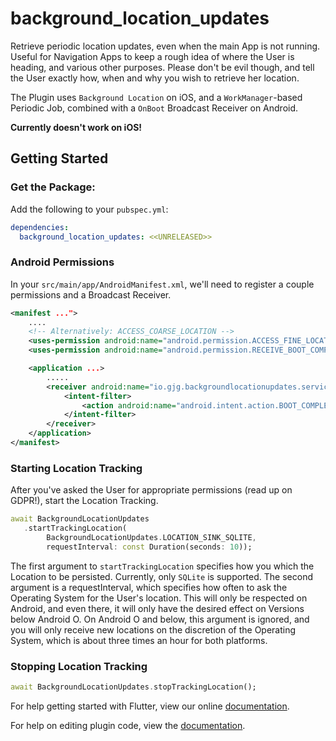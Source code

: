 # background_location_updates

Retrieve periodic location updates, even when the main App is not running. Useful for Navigation Apps to keep a rough idea of where the User is heading, and various other purposes. Please don't be evil though, and tell the User exactly how, when and why you wish to retrieve her location.

The Plugin uses `Background Location` on iOS, and a `WorkManager`-based Periodic Job, combined with a `OnBoot` Broadcast Receiver on Android.

**Currently doesn't work on iOS!**

## Getting Started

### Get the Package:

Add the following to your `pubspec.yml`:

```yaml
dependencies:
  background_location_updates: <<UNRELEASED>>
```

### Android Permissions

In your `src/main/app/AndroidManifest.xml`, we'll need to register a couple permissions and a Broadcast Receiver.

```xml
<manifest ...">
    ....
    <!-- Alternatively: ACCESS_COARSE_LOCATION -->
    <uses-permission android:name="android.permission.ACCESS_FINE_LOCATION" />
    <uses-permission android:name="android.permission.RECEIVE_BOOT_COMPLETED" />

    <application ...>
        .....
        <receiver android:name="io.gjg.backgroundlocationupdates.service.BootBroadcastReceiver">
            <intent-filter>
                <action android:name="android.intent.action.BOOT_COMPLETED" />
            </intent-filter>
        </receiver>
    </application>
</manifest>
```

### Starting Location Tracking

After you've asked the User for appropriate permissions (read up on GDPR!), start the Location Tracking.

```dart
await BackgroundLocationUpdates
   .startTrackingLocation(
        BackgroundLocationUpdates.LOCATION_SINK_SQLITE,
        requestInterval: const Duration(seconds: 10));
```

The first argument to `startTrackingLocation` specifies how you which the Location to be persisted. Currently, only `SQLite` is supported. The second argument is a requestInterval, which specifies how often to ask the Operating System for the User's location. This will only be respected on Android, and even there, it will only have the desired effect on Versions below Android O. On Android O and below, this argument is ignored, and you will only receive new locations on the discretion of the Operating System, which is about three times an hour for both platforms.

### Stopping Location Tracking

```dart
await BackgroundLocationUpdates.stopTrackingLocation();
```

For help getting started with Flutter, view our online
[documentation](https://flutter.io/).

For help on editing plugin code, view the [documentation](https://flutter.io/platform-plugins/#edit-code).